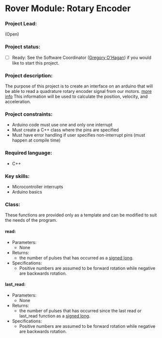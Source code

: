 # Rover Module: Rotary Encoder

### Project Lead:
(Open)

### Project status:
 - [ ] Ready: See the Software Coordinator ([Gregory O'Hagan](https://github.com/Gregory-OHagan)) if you would like to start this project.

### Project description:
The purpose of this project is to create an interface on an arduino that will be
able to read a quadrature rotary encoder signal from our motors. [more info](http://www.dynapar.com/Technology/Encoder_Basics/Quadrature_Encoder/)
This information will be used to calculate the position, velocity, and acceleration.

### Project constraints:
 * Arduino code must use one and only one interrupt
 * Must create a C++ class where the pins are specified
 * Must have error handling if user specifies non-interrupt pins (must happen at compile time)

### Required language:
 * C++

### Key skills:
 * Microcontroller interrupts
 * Arduino basics 

### Class:
These functions are provided only as a template and can be modified to suit the needs of the program.

#### read:
 * Parameters:
   * None
 * Returns:
   * the number of pulses that has occurred as a [signed long](https://learn.sparkfun.com/tutorials/data-types-in-arduino).
 * Specifications:
   * Positive numbers are assumed to be forward rotation while negative are backwards rotation.

#### last_read:
* Parameters:
  * None
* Returns:
  * the number of pulses that has occurred since the last read or last_read function as a [signed long](https://learn.sparkfun.com/tutorials/data-types-in-arduino).
* Specifications:
  * Positive numbers are assumed to be forward rotation while negative are backwards rotation.

